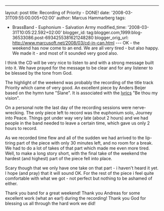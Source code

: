 ---
layout: post
title: Recording of Priority - DONE!
date: '2008-03-31T09:55:00.005+02:00'
author: Marcus Hammarberg
tags:
  - BrassBand - Euphonium - Salvation Army
modified_time: '2008-03-31T10:05:22.592+02:00'
blogger_id: tag:blogger.com,1999:blog-36533086.post-6934255381621248280
blogger_orig_url: http://www.marcusoft.net/2008/03/cd-in-can.html ---
OK - the weekend has now come to an end. We are all very tired - but
also happy. We made it - and most of it sounded very good also.

I think the CD will be very nice to listen to and with a strong message
built into it. We have prayed for the message to be clear and for any
listener to be blessed by the tone from God.

The highlight of the weekend was probably the recording of the title
track Priority which came of very good. An excellent piece by Anders
Beijer based on the hymn tune "Slane". It is associated with the
[lyrics](http://www.musicanet.org/robokopp/eire/bethoumy.htm) "Be thou
my vision".

On a personal note the last day of the recording sessions were
nerve-wrecking. The only piece left to record was the euphonium solo,
Journey into Peace. Things got under way very late (about 2 hours) and
we had people in the band needed to leave a certain time, which gave us
only 2 hours to record.

As we recorded time flew and all of the sudden we had arrived to the
lip-tiring part of the piece with only 30 minutes left, and no room for
a break. We had to do a lot of takes of that part which made me even
more tired. Well, to make a long story short, with the final take of the
weekend the hardest (and highest) part of the piece fell into place.

Scary though that we only have one take on that part - i haven't heard
it yet. I hope (and pray) that it will sound OK. For the rest of the
piece i feel quite comfortable with what we got - not perfect but
nothing to be ashamed of either.

Thank you band for a great weekend!
Thank you Andreas for some excellent work (what an ear!) during the
recording!
Thank you God for blessing us all through the hard work we did!
